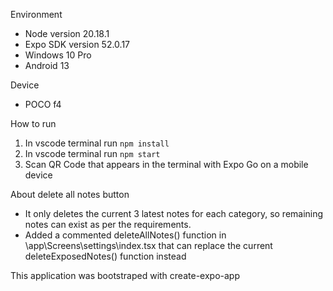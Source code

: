 Environment

- Node version 20.18.1
- Expo SDK version 52.0.17
- Windows 10 Pro
- Android 13

Device

- POCO f4

How to run

1. In vscode terminal run `npm install`
1. In vscode terminal run `npm start`
1. Scan QR Code that appears in the terminal with Expo Go on a mobile device

About delete all notes button

- It only deletes the current 3 latest notes for each category, so remaining notes can exist as per the requirements.
- Added a commented deleteAllNotes() function in \app\Screens\settings\index.tsx that can replace the current deleteExposedNotes() function instead

This application was bootstraped with create-expo-app
